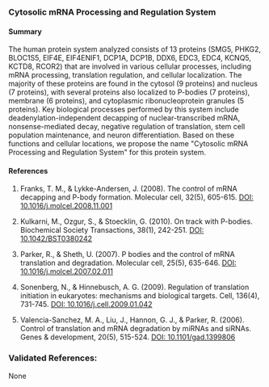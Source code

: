 ### Cytosolic mRNA Processing and Regulation System

#### Summary

The human protein system analyzed consists of 13 proteins (SMG5, PHKG2, BLOC1S5, EIF4E, EIF4ENIF1, DCP1A, DCP1B, DDX6, EDC3, EDC4, KCNQ5, KCTD8, RCOR2) that are involved in various cellular processes, including mRNA processing, translation regulation, and cellular localization. The majority of these proteins are found in the cytosol (9 proteins) and nucleus (7 proteins), with several proteins also localized to P-bodies (7 proteins), membrane (6 proteins), and cytoplasmic ribonucleoprotein granules (5 proteins). Key biological processes performed by this system include deadenylation-independent decapping of nuclear-transcribed mRNA, nonsense-mediated decay, negative regulation of translation, stem cell population maintenance, and neuron differentiation. Based on these functions and cellular locations, we propose the name "Cytosolic mRNA Processing and Regulation System" for this protein system.

#### References

1. Franks, T. M., & Lykke-Andersen, J. (2008). The control of mRNA decapping and P-body formation. Molecular cell, 32(5), 605-615. [DOI: 10.1016/j.molcel.2008.11.001](https://doi.org/10.1016/j.molcel.2008.11.001)

2. Kulkarni, M., Ozgur, S., & Stoecklin, G. (2010). On track with P-bodies. Biochemical Society Transactions, 38(1), 242-251. [DOI: 10.1042/BST0380242](https://doi.org/10.1042/BST0380242)

3. Parker, R., & Sheth, U. (2007). P bodies and the control of mRNA translation and degradation. Molecular cell, 25(5), 635-646. [DOI: 10.1016/j.molcel.2007.02.011](https://doi.org/10.1016/j.molcel.2007.02.011)

4. Sonenberg, N., & Hinnebusch, A. G. (2009). Regulation of translation initiation in eukaryotes: mechanisms and biological targets. Cell, 136(4), 731-745. [DOI: 10.1016/j.cell.2009.01.042](https://doi.org/10.1016/j.cell.2009.01.042)

5. Valencia-Sanchez, M. A., Liu, J., Hannon, G. J., & Parker, R. (2006). Control of translation and mRNA degradation by miRNAs and siRNAs. Genes & development, 20(5), 515-524. [DOI: 10.1101/gad.1399806](https://doi.org/10.1101/gad.1399806)

### Validated References: 

None




